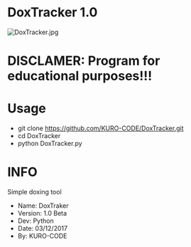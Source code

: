 # DoxTracker 1.0

![DoxTracker.jpg](https://github.com/KURO-CODE/DoxTracker/blob/master/DoxTracker.jpg)


# DISCLAMER: Program for educational purposes!!!

# Usage
* git clone https://github.com/KURO-CODE/DoxTracker.git
* cd DoxTracker
* python DoxTracker.py

# INFO
Simple doxing tool

* Name: DoxTraker
* Version: 1.0 Beta
* Dev: Python
* Date: 03/12/2017
* By: KURO-CODE
